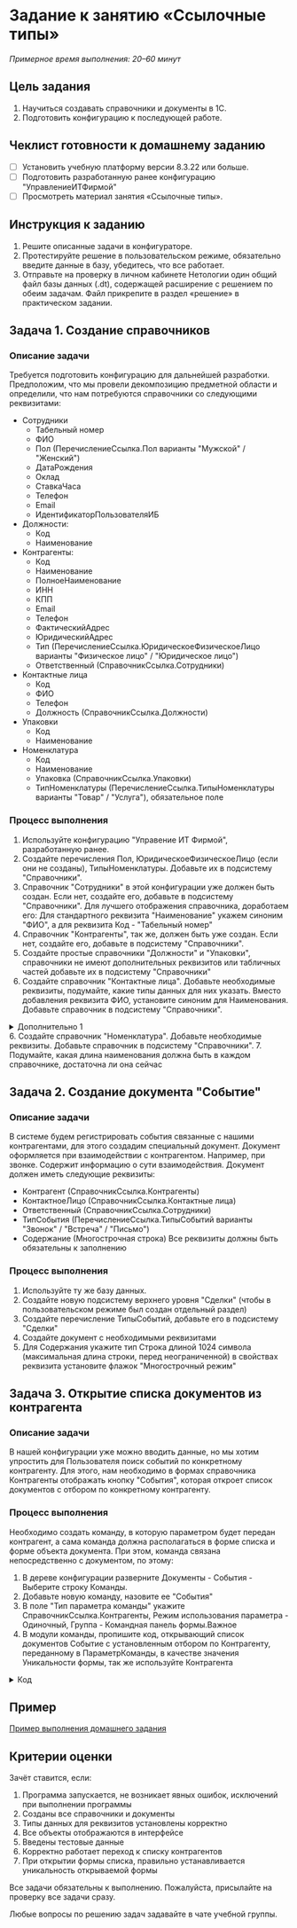 # Задание к занятию «Ссылочные типы»

*Примерное время выполнения: 20–60 минут*

## Цель задания

1. Научиться создавать справочники и документы в 1С.
2. Подготовить конфигурацию к последующей работе.

## Чеклист готовности к домашнему заданию

- [ ] Установить учебную платформу версии 8.3.22 или больше.
- [ ] Подготовить разработанную ранее конфигурацию "УправлениеИТФирмой"
- [ ] Просмотреть материал занятия «Ссылочные типы».

## Инструкция к заданию

1. Решите описанные задачи в конфигураторе.
2. Протестируйте решение в пользовательском режиме, обязательно введите данные в базу, убедитесь, что все работает.
3. Отправьте на проверку в личном кабинете Нетологии один общий файл базы данных (.dt), содержащей расширение с решением по обеим задачам. Файл прикрепите в раздел «решение» в практическом задании.

## Задача 1. Создание справочников

### Описание задачи

Требуется подготовить конфигурацию для дальнейшей разработки. Предположим, что мы провели декомпозицию предметной области и определили, что нам потребуются справочники со следующими реквизитами:
* Сотрудники
  + Табельный номер
  + ФИО
  + Пол (ПеречислениеСсылка.Пол варианты "Мужской" / "Женский")
  + ДатаРождения
  + Оклад
  + СтавкаЧаса
  + Телефон
  + Email
  + ИдентификаторПользователяИБ
* Должности:
  + Код
  + Наименование
* Контрагенты:
  + Код
  + Наименование
  + ПолноеНаименование
  + ИНН
  + КПП
  + Email
  + Телефон
  + ФактическийАдрес
  + ЮридическийАдрес
  + Тип (ПеречислениеСсылка.ЮридическоеФизическоеЛицо варианты "Физическое лицо" / "Юридическое лицо")
  + Ответственный (СправочникСсылка.Сотрудники)
* Контактные лица
  + Код
  + ФИО
  + Телефон
  + Должность (СправочникСсылка.Должности)
* Упаковки
  + Код
  + Наименование
* Номенклатура
  + Код
  + Наименование
  + Упаковка (СправочникСсылка.Упаковки)
  + ТипНоменклатуры (ПеречислениеСсылка.ТипыНоменклатуры варианты "Товар" / "Услуга"), обязательное поле

### Процесс выполнения

1. Используйте конфигурацию "Управение ИТ Фирмой", разработанную ранее.
2. Создайте перечисления Пол, ЮридическоеФизическоеЛицо (если они не созданы), ТипыНоменклатуры. Добавьте их в подсистему "Справочники".
3. Справочник "Сотрудники" в этой конфигурации уже должен быть создан. Если нет, создайте его, добавьте в подсистему "Справочники".
Для лучшего отображения справочника, доработаем его: Для стандартного реквизита "Наименование" укажем синоним "ФИО", а для реквизита Код - "Табельный номер"
3. Справочник "Контрагенты", так же, должен быть уже создан. Если нет, создайте его, добавьте в подсистему "Справочники".
4. Создайте простые справочники "Должности" и "Упаковки", справочники не имеют дополнительных реквизитов или табличных частей добавьте их в подсистему "Справочники"
5. Создайте справочник "Контактные лица". Добавьте необходимые реквизиты, подумайте, какие типы данных для них указать. Вместо добавления реквизита ФИО, установите синоним для Наименования. Добавьте справочник в подсистему "Справочники".
<details>
  <summary>Дополнительно 1</summary>
  Вспомните, как настраивается командный интерфейс подсистемы, справочники "Должности", "Упаковки" и "Контактные лица" уместно будет разместить в разделе "См. также"
</details>
6. Создайте справочник "Номенклатура". Добавьте необходимые реквизиты. Добавьте справочник в подсистему "Справочники".
7. Подумайте, какая длина наименования должна быть в каждом справочнике, достаточна ли она сейчас

## Задача 2. Создание документа "Событие"

### Описание задачи

В системе будем регистрировать события связанные с нашими контрагентами, для этого создадим специальный документ.
Документ оформляется при взаимодействии с контрагентом. Например, при звонке. Содержит информацию о сути взаимодействия.
Документ должен иметь следующие реквизиты:
* Контрагент (СправочникСсылка.Контрагенты)
* КонтактноеЛицо (СправочникСсылка.Контактные лица)
* Ответственный (СправочникСсылка.Сотрудники)
* ТипСобытия (ПеречислениеСсылка.ТипыСобытий варианты "Звонок" / "Встреча" / "Письмо")
* Содержание (Многострочная строка)
Все реквизиты должны быть обязательны к заполнению

### Процесс выполнения

1. Используйте ту же базу данных. 
2. Создайте новую подсистему верхнего уровня "Сделки" (чтобы в пользовательском режиме был создан отдельный раздел)
3. Создайте перечисление ТипыСобытий, добавьте его в подсистему "Сделки"
4. Создайте документ с необходимыми реквизитами
5. Для Содержания укажите тип Строка длиной 1024 символа (максимальная длина строки, перед неограниченной) в свойствах реквизита установите флажок "Многострочный режим"

## Задача 3. Открытие списка документов из контрагента

### Описание задачи

В нашей конфигурации уже можно вводить данные, но мы хотим упростить для Пользователя поиск событий по конкретному контрагенту.
Для этого, нам необходимо в формах справочника Контрагенты отображать кнопку "События", которая откроет список документов с отбором по конкретному контрагенту.

### Процесс выполнения

Необходимо создать команду, в которую параметром будет передан контрагент, а сама команда должна располагаться в форме списка и форме объекта документа. При этом, команда связана непосредственно с документом, по этому:
1. В дереве конфигурации разверните Документы - События - Выберите строку Команды.
2. Добавьте новую команду, назовите ее "События"
3. В поле "Тип параметра команды" укажите СправочникСсылка.Контрагенты, Режим использования параметра - Одиночный, Группа - Командная панель формы.Важное
4. В модули команды, пропишите код, открывающий список документов Событие с установленным отбором по Контрагенту, переданному в ПараметрКоманды, в качестве значения Уникальности формы, так же используйте Контрагента
<details>
  <summary>Код</summary>
  
  ```bsl
	ЗначениеОтбора = Новый Структура("Контрагент", ПараметрКоманды);
	ПараметрыОткрытияФормы = Новый Структура("Отбор", ЗначениеОтбора);
	ОткрытьФорму("Документ.Событие.ФормаСписка", ПараметрыОткрытияФормы, , ПараметрКоманды); // Уникальность - Контрагент
  ```
  
</details>

## Пример
[Пример выполнения домашнего задания](examples/HW_4_1_example.md)

## Критерии оценки

Зачёт ставится, если:
1. Программа запускается, не возникает явных ошибок, исключений при выполнении программы
2. Созданы все справочники и документы
3. Типы данных для реквизитов установлены корректно
4. Все объекты отображаются в интерфейсе
5. Введены тестовые данные
6. Корректно работает переход к списку контрагентов
7. При открытии формы списка, правильно устанавливается уникальность открываемой формы

Все задачи обязательны к выполнению. Пожалуйста, присылайте на проверку все задачи сразу.

Любые вопросы по решению задач задавайте в чате учебной группы.
